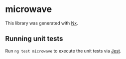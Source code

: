# microwave

This library was generated with [Nx](https://nx.dev).

## Running unit tests

Run `ng test microwave` to execute the unit tests via [Jest](https://jestjs.io).
